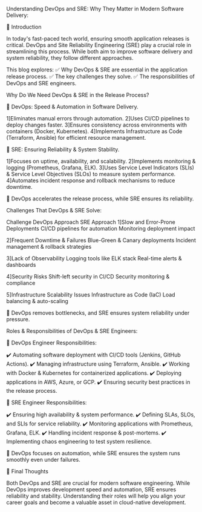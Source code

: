 Understanding DevOps and SRE: Why They Matter in Modern Software Delivery:

🚀 Introduction

In today's fast-paced tech world, ensuring smooth application releases is critical. DevOps and Site Reliability Engineering (SRE) play a crucial role in streamlining this process. While both aim to improve software delivery and system reliability, they follow different approaches.

This blog explores:
✅ Why DevOps & SRE are essential in the application release process.
✅ The key challenges they solve.
✅ The responsibilities of DevOps and SRE engineers.

Why Do We Need DevOps & SRE in the Release Process?

🔹 DevOps: Speed & Automation in Software Delivery.



1]Eliminates manual errors through automation.
2]Uses CI/CD pipelines to deploy changes faster.
3]Ensures consistency across environments with containers (Docker, Kubernetes).
4]Implements Infrastructure as Code (Terraform, Ansible) for efficient resource management.



🔹 SRE: Ensuring Reliability & System Stability.



1]Focuses on uptime, availability, and scalability.
2]Implements monitoring & logging (Prometheus, Grafana, ELK).
3]Uses Service Level Indicators (SLIs) & Service Level Objectives (SLOs) to measure system performance.
4]Automates incident response and rollback mechanisms to reduce downtime.



🔸 DevOps accelerates the release process, while SRE ensures its reliability.



Challenges That DevOps & SRE Solve:

  
  Challenge                             DevOps Approach                       SRE Approach
1]Slow and Error-Prone Deployments      CI/CD pipelines for automation       Monitoring deployment impact 

2]Frequent Downtime & Failures          Blue-Green & Canary deployments      Incident management & rollback strategies

3]Lack of Observability                 Logging tools like ELK stack         Real-time alerts & dashboards

4]Security Risks                        Shift-left security in CI/CD         Security monitoring & compliance

5]Infrastructure Scalability Issues     Infrastructure as Code (IaC)         Load balancing & auto-scaling



🔸 DevOps removes bottlenecks, and SRE ensures system reliability under pressure.

 Roles & Responsibilities of DevOps & SRE Engineers:
 
 🔹 DevOps Engineer Responsibilities:



✔️ Automating software deployment with CI/CD tools (Jenkins, GitHub Actions).
✔️ Managing infrastructure using Terraform, Ansible.
✔️ Working with Docker & Kubernetes for containerized applications.
✔️ Deploying applications in AWS, Azure, or GCP.
✔️ Ensuring security best practices in the release process.



🔹 SRE Engineer Responsibilities:


✔️ Ensuring high availability & system performance.
✔️ Defining SLAs, SLOs, and SLIs for service reliability.
✔️ Monitoring applications with Prometheus, Grafana, ELK.
✔️ Handling incident response & post-mortems.
✔️ Implementing chaos engineering to test system resilience.



🔸 DevOps focuses on automation, while SRE ensures the system runs smoothly even under failures.



🚀 Final Thoughts

Both DevOps and SRE are crucial for modern software engineering. While DevOps improves development speed and automation, SRE ensures reliability and stability. Understanding their roles will help you align your career goals and become a valuable asset in cloud-native development.
 
